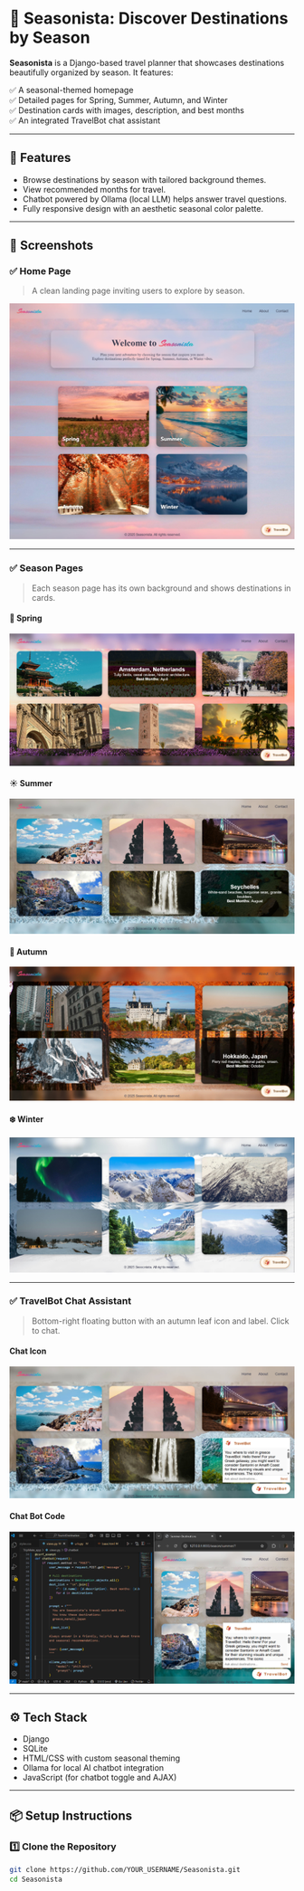 # 🌿 Seasonista: Discover Destinations by Season

**Seasonista** is a Django-based travel planner that showcases destinations beautifully organized by season. It features:

✅ A seasonal-themed homepage  
✅ Detailed pages for Spring, Summer, Autumn, and Winter  
✅ Destination cards with images, description, and best months  
✅ An integrated TravelBot chat assistant

---

## 🚀 Features

- Browse destinations by season with tailored background themes.
- View recommended months for travel.
- Chatbot powered by Ollama (local LLM) helps answer travel questions.
- Fully responsive design with an aesthetic seasonal color palette.

---

## 🌟 Screenshots

### ✅ Home Page
> A clean landing page inviting users to explore by season.

![Home Page](Screenshots/homepage.jpg)

---

### ✅ Season Pages
> Each season page has its own background and shows destinations in cards.

#### 🌸 Spring
![Spring Page](Screenshots/spring.jpg)

#### ☀️ Summer
![Summer Page](Screenshots/summer.jpg)

#### 🍂 Autumn
![Autumn Page](Screenshots/autumn.jpg)

#### ❄️ Winter
![Winter Page](Screenshots/winter.jpg)

---


### ✅ TravelBot Chat Assistant
> Bottom-right floating button with an autumn leaf icon and label. Click to chat.

#### Chat Icon
![Chat Icon](Screenshots/summer_bot.jpg)

#### Chat Bot Code
![Chat Window](Screenshots/working_bot.jpg)

---

## ⚙️ Tech Stack

- Django
- SQLite
- HTML/CSS with custom seasonal theming
- Ollama for local AI chatbot integration
- JavaScript (for chatbot toggle and AJAX)

---

## 📦 Setup Instructions

### 1️⃣ Clone the Repository
```bash
git clone https://github.com/YOUR_USERNAME/Seasonista.git
cd Seasonista
